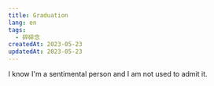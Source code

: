 ```yaml
---
title: Graduation
lang: en
tags: 
  - 碎碎念
createdAt: 2023-05-23
updatedAt: 2023-05-23
---
```


I know I'm a sentimental person and I am not used to admit it. 


